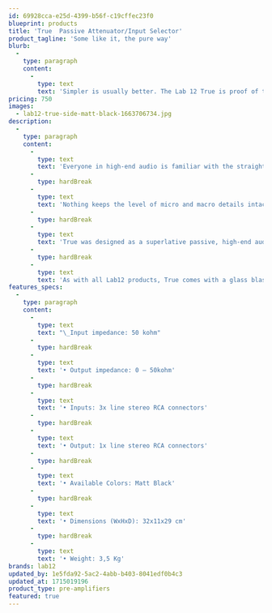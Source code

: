 ```yaml
---
id: 69928cca-e25d-4399-b56f-c19cffec23f0
blueprint: products
title: 'True  Passive Attenuator/Input Selector'
product_tagline: 'Some like it, the pure way'
blurb:
  -
    type: paragraph
    content:
      -
        type: text
        text: 'Simpler is usually better. The Lab 12 True is proof of that statement. It’s the most pure, unaltered way of signal delivery that adds none of its own signature and keeps the flow of music untouched and unadulterated.'
pricing: 750
images:
  - lab12-true-side-matt-black-1663706734.jpg
description:
  -
    type: paragraph
    content:
      -
        type: text
        text: 'Everyone in high-end audio is familiar with the straight gain concept – the best amplifier is a cable with gain. It’s the most pure, unaltered way of signal delivery that adds none of its own signature and keeps the flow of music untouched and unadulterated.'
      -
        type: hardBreak
      -
        type: text
        text: 'Nothing keeps the level of micro and macro details intact as passive preamplifiers and our Lab12 True can transfer the musical energy with feather-like lightness and uncompromising dynamic impact at the same time – a fine balancing act few manage to achieve.'
      -
        type: hardBreak
      -
        type: text
        text: 'True was designed as a superlative passive, high-end audio hub that offers users multiple inputs and an ultra- transparent, yet musical volume control.'
      -
        type: hardBreak
      -
        type: text
        text: 'As with all Lab12 products, True comes with a glass blasting anodizing finish.'
features_specs:
  -
    type: paragraph
    content:
      -
        type: text
        text: "\_Input impedance: 50 kohm"
      -
        type: hardBreak
      -
        type: text
        text: '• Output impedance: 0 – 50kohm'
      -
        type: hardBreak
      -
        type: text
        text: '• Inputs: 3x line stereo RCA connectors'
      -
        type: hardBreak
      -
        type: text
        text: '• Output: 1x line stereo RCA connectors'
      -
        type: hardBreak
      -
        type: text
        text: '• Available Colors: Matt Black'
      -
        type: hardBreak
      -
        type: text
        text: '• Dimensions (WxHxD): 32x11x29 cm'
      -
        type: hardBreak
      -
        type: text
        text: '• Weight: 3,5 Kg'
brands: lab12
updated_by: 1e5fda92-5ac2-4abb-b403-8041edf0b4c3
updated_at: 1715019196
product_type: pre-amplifiers
featured: true
---
```

